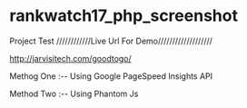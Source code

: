 # rankwatch17_php_screenshot
Project Test
////////////Live Url For Demo///////////////////

http://jarvisitech.com/goodtogo/



Methog One  :-- Using  Google PageSpeed Insights API


Method Two  :-- Using Phantom Js

